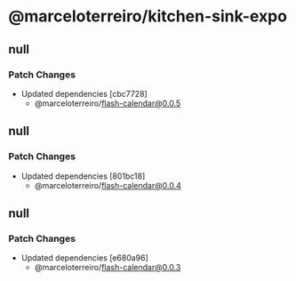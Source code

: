 # @marceloterreiro/kitchen-sink-expo

## null

### Patch Changes

- Updated dependencies [cbc7728]
  - @marceloterreiro/flash-calendar@0.0.5

## null

### Patch Changes

- Updated dependencies [801bc18]
  - @marceloterreiro/flash-calendar@0.0.4

## null

### Patch Changes

- Updated dependencies [e680a96]
  - @marceloterreiro/flash-calendar@0.0.3
